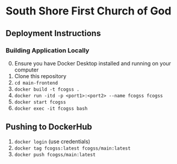 # South Shore First Church of God

## Deployment Instructions
### Building Application Locally
0. Ensure you have Docker Desktop installed and running on your computer
1. Clone this repository
1. `cd main-frontend`
1. `docker build -t fcogss .`
1. `docker run -itd -p <port1>:<port2> --name fcogss fcogss`
1. `docker start fcogss`
1. `docker exec -it fcogss bash`

## Pushing to DockerHub
1. `docker login` (use credentials)
2. `docker tag fcogss:latest fcogss/main:latest`
3. `docker push fcogss/main:latest`